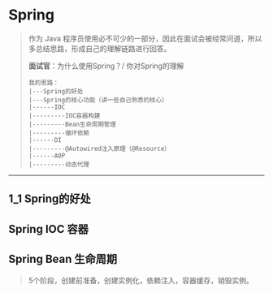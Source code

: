 # Spring

> 作为 Java 程序员使用必不可少的一部分，因此在面试会被经常问道，所以多总结思路，形成自己的理解链路进行回答。
>
> **面试官**：为什么使用Spring？/ 你对Spring的理解
>
> ```
> 我的思路：
> |---Spring的好处
> |---Spring的核心功能（讲一些自己熟悉的核心）
> |------IOC
> |---------IOC容器构建
> |---------Bean生命周期管理
> |---------循环依赖
> |------DI
> |---------@Autowired注入原理（@Resource）
> |------AOP
> |---------动态代理
> ```

------

## 1_1 Spring的好处

> 

## Spring IOC 容器



## Spring Bean 生命周期

> 5个阶段，创建前准备，创建实例化，依赖注入，容器缓存，销毁实例。
>
> 